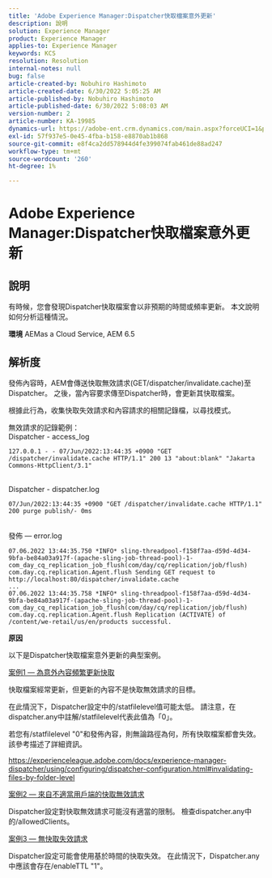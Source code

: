 ```yaml
---
title: 'Adobe Experience Manager:Dispatcher快取檔案意外更新'
description: 說明
solution: Experience Manager
product: Experience Manager
applies-to: Experience Manager
keywords: KCS
resolution: Resolution
internal-notes: null
bug: false
article-created-by: Nobuhiro Hashimoto
article-created-date: 6/30/2022 5:05:25 AM
article-published-by: Nobuhiro Hashimoto
article-published-date: 6/30/2022 5:08:03 AM
version-number: 2
article-number: KA-19985
dynamics-url: https://adobe-ent.crm.dynamics.com/main.aspx?forceUCI=1&pagetype=entityrecord&etn=knowledgearticle&id=b083b13c-32f8-ec11-bb3d-000d3a5b0be0
exl-id: 57f937e5-0e45-4fba-b158-e8870ab1b868
source-git-commit: e8f4ca2dd578944d4fe399074fab461de88ad247
workflow-type: tm+mt
source-wordcount: '260'
ht-degree: 1%

---
```


# Adobe Experience Manager:Dispatcher快取檔案意外更新

## 說明


有時候，您會發現Dispatcher快取檔案會以非預期的時間或頻率更新。 本文說明如何分析這種情況。

<b>環境</b>
AEMas a Cloud Service, AEM 6.5


## 解析度


發佈內容時，AEM會傳送快取無效請求(GET/dispatcher/invalidate.cache)至Dispatcher。 之後，當內容要求傳至Dispatcher時，會更新其快取檔案。

根據此行為，收集快取失效請求和內容請求的相關記錄檔，以尋找模式。

無效請求的記錄範例：
<br>Dispatcher - access_log


```
127.0.0.1 - - 07/Jun/2022:13:44:35 +0900 "GET /dispatcher/invalidate.cache HTTP/1.1" 200 13 "about:blank" "Jakarta Commons-HttpClient/3.1"
```

<br>Dispatcher - dispatcher.log


```
07/Jun/2022:13:44:35 +0900 "GET /dispatcher/invalidate.cache HTTP/1.1" 200 purge publish/- 0ms
```

<br>發佈 — error.log


```
07.06.2022 13:44:35.750 *INFO* sling-threadpool-f158f7aa-d59d-4d34-9bfa-be84a03a917f-(apache-sling-job-thread-pool)-1-com_day_cq_replication_job_flush(com/day/cq/replication/job/flush) com.day.cq.replication.Agent.flush Sending GET request to http://localhost:80/dispatcher/invalidate.cache
...
07.06.2022 13:44:35.758 *INFO* sling-threadpool-f158f7aa-d59d-4d34-9bfa-be84a03a917f-(apache-sling-job-thread-pool)-1-com_day_cq_replication_job_flush(com/day/cq/replication/job/flush) com.day.cq.replication.Agent.flush Replication (ACTIVATE) of /content/we-retail/us/en/products successful.
```




<b>原因</b>

以下是Dispatcher快取檔案意外更新的典型案例。


<u>案例1 — 為意外內容頻繁更新快取</u>

快取檔案經常更新，但更新的內容不是快取無效請求的目標。

在此情況下，Dispatcher設定中的/statfilelevel值可能太低。 請注意，在dispatcher.any中註解/statfilelevel代表此值為「0」。

若您有/statfilelevel &quot;0&quot;和發佈內容，則無論路徑為何，所有快取檔案都會失效。 該參考描述了詳細資訊。

https://experienceleague.adobe.com/docs/experience-manager-dispatcher/using/configuring/dispatcher-configuration.html#invalidating-files-by-folder-level


<u>案例2 — 來自不適當用戶端的快取無效請求</u>

Dispatcher設定對快取無效請求可能沒有適當的限制。 檢查dispatcher.any中的/allowedClients。


<u>案例3 — 無快取失效請求</u>

Dispatcher設定可能會使用基於時間的快取失效。 在此情況下，Dispatcher.any中應該會存在/enableTTL &quot;1&quot;。
